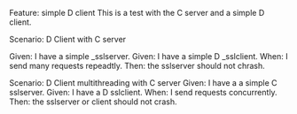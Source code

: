 Feature: simple D client
This is a test with the C server and a simple D client.

Scenario: D Client with C server

Given: I have a simple _sslserver.
Given: I have a simple D _sslclient.
When: I send many requests repeadtly.
Then: the sslserver should not chrash.

Scenario: D Client multithreading with C server
Given: I have a a simple C sslserver.
Given: I have a D sslclient.
When: I send requests concurrently.
Then: the sslserver or client should not crash.